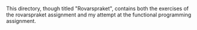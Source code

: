 This directory, though titled "Rovarspraket", contains both the exercises of the rovarspraket assignment and my attempt at the functional programming assignment.
